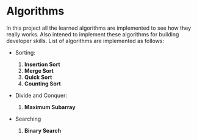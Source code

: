 # Algorithms
In this project all the learned algorithms are implemented to see how they really works. Also intened to implement these algorithms for building developer skills. List of algorithms are implemented as follows:
 - Sorting:
    1. **Insertion Sort**
    2. **Merge Sort**
    3. **Quick Sort**
    4. **Counting Sort**
 
 - Divide and Conquer:
   1. **Maximum Subarray**
   
 - Searching
   1. **Binary Search**
